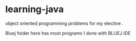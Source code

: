 # learning-java
object oriented programming problems for my elective .

Bluej folder here has most programs I done with BLUEJ IDE
